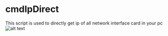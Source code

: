 # cmdIpDirect
This script is used to directly get ip of all network interface card in your pc
![alt text](http://url/to/img.png)
